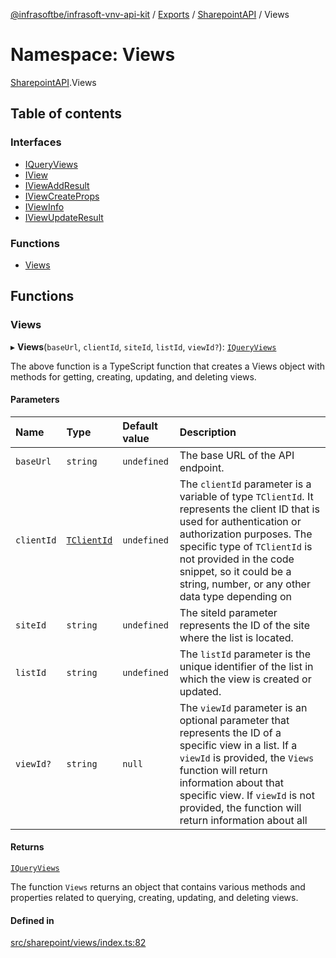 [@infrasoftbe/infrasoft-vnv-api-kit](../README.md) / [Exports](../modules.md) / [SharepointAPI](SharepointAPI.md) / Views

# Namespace: Views

[SharepointAPI](SharepointAPI.md).Views

## Table of contents

### Interfaces

- [IQueryViews](../interfaces/SharepointAPI.Views.IQueryViews.md)
- [IView](../interfaces/SharepointAPI.Views.IView.md)
- [IViewAddResult](../interfaces/SharepointAPI.Views.IViewAddResult.md)
- [IViewCreateProps](../interfaces/SharepointAPI.Views.IViewCreateProps.md)
- [IViewInfo](../interfaces/SharepointAPI.Views.IViewInfo.md)
- [IViewUpdateResult](../interfaces/SharepointAPI.Views.IViewUpdateResult.md)

### Functions

- [Views](SharepointAPI.Views.md#views)

## Functions

### Views

▸ **Views**(`baseUrl`, `clientId`, `siteId`, `listId`, `viewId?`): [`IQueryViews`](../interfaces/SharepointAPI.Views.IQueryViews.md)

The above function is a TypeScript function that creates a Views object with methods for getting,
creating, updating, and deleting views.

#### Parameters

| Name | Type | Default value | Description |
| :------ | :------ | :------ | :------ |
| `baseUrl` | `string` | `undefined` | The base URL of the API endpoint. |
| `clientId` | [`TClientId`](SharepointAPI.Sites.md#tclientid) | `undefined` | The `clientId` parameter is a variable of type `TClientId`. It represents the client ID that is used for authentication or authorization purposes. The specific type of `TClientId` is not provided in the code snippet, so it could be a string, number, or any other data type depending on |
| `siteId` | `string` | `undefined` | The siteId parameter represents the ID of the site where the list is located. |
| `listId` | `string` | `undefined` | The `listId` parameter is the unique identifier of the list in which the view is created or updated. |
| `viewId?` | `string` | `null` | The `viewId` parameter is an optional parameter that represents the ID of a specific view in a list. If a `viewId` is provided, the `Views` function will return information about that specific view. If `viewId` is not provided, the function will return information about all |

#### Returns

[`IQueryViews`](../interfaces/SharepointAPI.Views.IQueryViews.md)

The function `Views` returns an object that contains various methods and properties related
to querying, creating, updating, and deleting views.

#### Defined in

[src/sharepoint/views/index.ts:82](https://github.com/infrasoftbe/Infrasoft-vnv-api-kit/blob/63c0e77/src/sharepoint/views/index.ts#L82)
